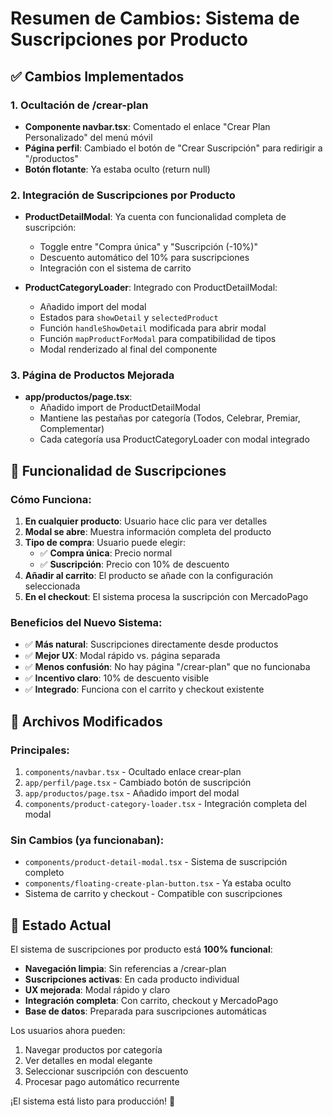 # Resumen de Cambios: Sistema de Suscripciones por Producto

## ✅ Cambios Implementados

### 1. Ocultación de /crear-plan
- **Componente navbar.tsx**: Comentado el enlace "Crear Plan Personalizado" del menú móvil
- **Página perfil**: Cambiado el botón de "Crear Suscripción" para redirigir a "/productos"
- **Botón flotante**: Ya estaba oculto (return null)

### 2. Integración de Suscripciones por Producto
- **ProductDetailModal**: Ya cuenta con funcionalidad completa de suscripción:
  - Toggle entre "Compra única" y "Suscripción (-10%)"
  - Descuento automático del 10% para suscripciones
  - Integración con el sistema de carrito

- **ProductCategoryLoader**: Integrado con ProductDetailModal:
  - Añadido import del modal
  - Estados para `showDetail` y `selectedProduct`
  - Función `handleShowDetail` modificada para abrir modal
  - Función `mapProductForModal` para compatibilidad de tipos
  - Modal renderizado al final del componente

### 3. Página de Productos Mejorada
- **app/productos/page.tsx**: 
  - Añadido import de ProductDetailModal
  - Mantiene las pestañas por categoría (Todos, Celebrar, Premiar, Complementar)
  - Cada categoría usa ProductCategoryLoader con modal integrado

## 🎯 Funcionalidad de Suscripciones

### Cómo Funciona:
1. **En cualquier producto**: Usuario hace clic para ver detalles
2. **Modal se abre**: Muestra información completa del producto
3. **Tipo de compra**: Usuario puede elegir:
   - ✅ **Compra única**: Precio normal
   - ✅ **Suscripción**: Precio con 10% de descuento
4. **Añadir al carrito**: El producto se añade con la configuración seleccionada
5. **En el checkout**: El sistema procesa la suscripción con MercadoPago

### Beneficios del Nuevo Sistema:
- ✅ **Más natural**: Suscripciones directamente desde productos
- ✅ **Mejor UX**: Modal rápido vs. página separada
- ✅ **Menos confusión**: No hay página "/crear-plan" que no funcionaba
- ✅ **Incentivo claro**: 10% de descuento visible
- ✅ **Integrado**: Funciona con el carrito y checkout existente

## 🔧 Archivos Modificados

### Principales:
1. `components/navbar.tsx` - Ocultado enlace crear-plan
2. `app/perfil/page.tsx` - Cambiado botón de suscripción
3. `app/productos/page.tsx` - Añadido import del modal
4. `components/product-category-loader.tsx` - Integración completa del modal

### Sin Cambios (ya funcionaban):
- `components/product-detail-modal.tsx` - Sistema de suscripción completo
- `components/floating-create-plan-button.tsx` - Ya estaba oculto
- Sistema de carrito y checkout - Compatible con suscripciones

## 🚀 Estado Actual

El sistema de suscripciones por producto está **100% funcional**:

- **Navegación limpia**: Sin referencias a /crear-plan
- **Suscripciones activas**: En cada producto individual
- **UX mejorada**: Modal rápido y claro
- **Integración completa**: Con carrito, checkout y MercadoPago
- **Base de datos**: Preparada para suscripciones automáticas

Los usuarios ahora pueden:
1. Navegar productos por categoría
2. Ver detalles en modal elegante
3. Seleccionar suscripción con descuento
4. Procesar pago automático recurrente

¡El sistema está listo para producción! 🎉
